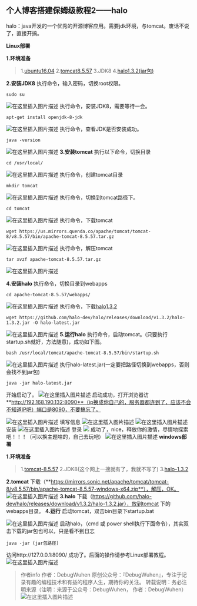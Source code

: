 ## 个人博客搭建保姆级教程2——halo
halo：java开发的一个优秀的开源博客应用。需要jdk环境，与tomcat。废话不说了，直接开搞。

**Linux部署**

**1.环境准备**
>1.[ubuntu16.04](https://blog.csdn.net/qq_43938052/article/details/107326122)
>2.[tomcat8.5.57](https://us.mirrors.quenda.co/apache/tomcat/tomcat-8/v8.5.57/bin/apache-tomcat-8.5.57.tar.gz)
>3.JDK8
>4.[halo1.3.2(jar包)](https://github.com/halo-dev/halo/releases/download/v1.3.2/halo-1.3.2.jar)


**2.安装JDK8**
执行命令，输入密码，切换root权限。
```
sudo su
```
![在这里插入图片描述](https://img-blog.csdnimg.cn/20200718195641684.png?x-oss-process=image/watermark,type_ZmFuZ3poZW5naGVpdGk,shadow_10,text_aHR0cHM6Ly9ibG9nLmNzZG4ubmV0L3FxXzQzOTM4MDUy,size_16,color_FFFFFF,t_70)
执行命令，安装JDK8，需要等待一会。
```
apt-get install openjdk-8-jdk
```
![在这里插入图片描述](https://img-blog.csdnimg.cn/20200718195824773.png?x-oss-process=image/watermark,type_ZmFuZ3poZW5naGVpdGk,shadow_10,text_aHR0cHM6Ly9ibG9nLmNzZG4ubmV0L3FxXzQzOTM4MDUy,size_16,color_FFFFFF,t_70)
执行命令，查看JDK是否安装成功。
```
java -version
```
![在这里插入图片描述](https://img-blog.csdnimg.cn/20200718200007276.png)
**3.安装tomcat**
执行以下命令，切换目录
```
cd /usr/local/
```
![在这里插入图片描述](https://img-blog.csdnimg.cn/20200718200153410.png)
执行命令，创建tomcat目录
```
mkdir tomcat
```
![在这里插入图片描述](https://img-blog.csdnimg.cn/20200718200309362.png)
执行命令，切换到tomcat路径下。
```
cd tomcat
```
![在这里插入图片描述](https://img-blog.csdnimg.cn/20200718200416818.png)
执行命令，下载tomcat
```
wget https://us.mirrors.quenda.co/apache/tomcat/tomcat-8/v8.5.57/bin/apache-tomcat-8.5.57.tar.gz
```

![在这里插入图片描述](https://img-blog.csdnimg.cn/20200718200956570.png?x-oss-process=image/watermark,type_ZmFuZ3poZW5naGVpdGk,shadow_10,text_aHR0cHM6Ly9ibG9nLmNzZG4ubmV0L3FxXzQzOTM4MDUy,size_16,color_FFFFFF,t_70)
执行命令，解压tomcat
```
tar xvzf apache-tomcat-8.5.57.tar.gz
```
![在这里插入图片描述](https://img-blog.csdnimg.cn/20200718201233518.png?x-oss-process=image/watermark,type_ZmFuZ3poZW5naGVpdGk,shadow_10,text_aHR0cHM6Ly9ibG9nLmNzZG4ubmV0L3FxXzQzOTM4MDUy,size_16,color_FFFFFF,t_70)

**4.安装halo**
执行命令，切换目录到webapps
```
cd apache-tomcat-8.5.57/webapps/
```
![在这里插入图片描述](https://img-blog.csdnimg.cn/20200718201849486.png)
执行命令，下载[halo1.3.2](https://github.com/halo-dev/halo/releases/download/v1.3.2/halo-1.3.2.jar)
```
wget https://github.com/halo-dev/halo/releases/download/v1.3.2/halo-1.3.2.jar -O halo-latest.jar
```
![在这里插入图片描述](https://img-blog.csdnimg.cn/20200718202135654.png)
**5.运行halo**
执行命令，启动tomcat。(只要执行startup.sh就好，方法随意)，成功如下图。
```
bash /usr/local/tomcat/apache-tomcat-8.5.57/bin/startup.sh
```
![在这里插入图片描述](https://img-blog.csdnimg.cn/20200718202552405.png)
执行halo-latest.jar(一定要把路径切换到webapps，否则会找不到jar包)
```
java -jar halo-latest.jar
```
开始启动了。
![在这里插入图片描述](https://img-blog.csdnimg.cn/2020071820303274.png?x-oss-process=image/watermark,type_ZmFuZ3poZW5naGVpdGk,shadow_10,text_aHR0cHM6Ly9ibG9nLmNzZG4ubmV0L3FxXzQzOTM4MDUy,size_16,color_FFFFFF,t_70)
启动成功，打开浏览器访**http://192.168.190.132:8090**（ip换成你自己的，服务器都连到了，应该不会不知道IP吧）端口是8090，不要搞忘了。

![在这里插入图片描述](https://img-blog.csdnimg.cn/20200718212825810.png?x-oss-process=image/watermark,type_ZmFuZ3poZW5naGVpdGk,shadow_10,text_aHR0cHM6Ly9ibG9nLmNzZG4ubmV0L3FxXzQzOTM4MDUy,size_16,color_FFFFFF,t_70)
填写信息
![在这里插入图片描述](https://img-blog.csdnimg.cn/20200718213319847.png?x-oss-process=image/watermark,type_ZmFuZ3poZW5naGVpdGk,shadow_10,text_aHR0cHM6Ly9ibG9nLmNzZG4ubmV0L3FxXzQzOTM4MDUy,size_16,color_FFFFFF,t_70)
![在这里插入图片描述](https://img-blog.csdnimg.cn/20200718213403253.png?x-oss-process=image/watermark,type_ZmFuZ3poZW5naGVpdGk,shadow_10,text_aHR0cHM6Ly9ibG9nLmNzZG4ubmV0L3FxXzQzOTM4MDUy,size_16,color_FFFFFF,t_70)
安装
![在这里插入图片描述](https://img-blog.csdnimg.cn/2020071821350581.png?x-oss-process=image/watermark,type_ZmFuZ3poZW5naGVpdGk,shadow_10,text_aHR0cHM6Ly9ibG9nLmNzZG4ubmV0L3FxXzQzOTM4MDUy,size_16,color_FFFFFF,t_70)
登录
![](https://img-blog.csdnimg.cn/20200718213532127.png?x-oss-process=image/watermark,type_ZmFuZ3poZW5naGVpdGk,shadow_10,text_aHR0cHM6Ly9ibG9nLmNzZG4ubmV0L3FxXzQzOTM4MDUy,size_16,color_FFFFFF,t_70)
成功了，nice，释放你的激情，尽情地探索吧！！！（可以换主题啥的，自己去玩吧）
![在这里插入图片描述](https://img-blog.csdnimg.cn/20200718213611762.png?x-oss-process=image/watermark,type_ZmFuZ3poZW5naGVpdGk,shadow_10,text_aHR0cHM6Ly9ibG9nLmNzZG4ubmV0L3FxXzQzOTM4MDUy,size_16,color_FFFFFF,t_70)
**windows部署**

**1.环境准备**
>1.[tomcat-8.5.57](https://mirrors.sonic.net/apache/tomcat/tomcat-8/v8.5.57/bin/apache-tomcat-8.5.57-windows-x64.zip)
>2.JDK8(这个网上一搜就有了，我就不写了)
>3.[halo-1.3.2](https://github.com/halo-dev/halo/releases/download/v1.3.2/halo-1.3.2.jar)

**2.tomcat**
下载（**https://mirrors.sonic.net/apache/tomcat/tomcat-8/v8.5.57/bin/apache-tomcat-8.5.57-windows-x64.zip**），解压，OK。
![在这里插入图片描述](https://img-blog.csdnimg.cn/20200718215402477.png?x-oss-process=image/watermark,type_ZmFuZ3poZW5naGVpdGk,shadow_10,text_aHR0cHM6Ly9ibG9nLmNzZG4ubmV0L3FxXzQzOTM4MDUy,size_16,color_FFFFFF,t_70)
**3.halo**
下载（https://github.com/halo-dev/halo/releases/download/v1.3.2/halo-1.3.2.jar），放到tomcat 下的webapps目录。
**4.运行**
启动tomcat，双击bin目录下startup.bat

![在这里插入图片描述](https://img-blog.csdnimg.cn/20200718220631522.png)
启动halo，（cmd 或 power shell执行下面命令），其实双击下载的jar包也可以，只是看不到日志
```
java -jar (jar包路径)

```
访问http://127.0.0.1:8090/    成功了。后面的操作请参考Linux部署教程。
![在这里插入图片描述](https://img-blog.csdnimg.cn/20200718221209226.png?x-oss-process=image/watermark,type_ZmFuZ3poZW5naGVpdGk,shadow_10,text_aHR0cHM6Ly9ibG9nLmNzZG4ubmV0L3FxXzQzOTM4MDUy,size_16,color_FFFFFF,t_70)
>作者info
作者：DebugWuhen
原创公众号：『DebugWuhen』，专注于记录有趣的编程技术和有益的程序人生，期待你的关注。
转载说明：务必注明来源（注明：来源于公众号：DebugWuhen， 作者：DebugWuhen）
![在这里插入图片描述](https://img-blog.csdnimg.cn/20200706013520101.png?x-oss-process=image/watermark,type_ZmFuZ3poZW5naGVpdGk,shadow_10,text_aHR0cHM6Ly9ibG9nLmNzZG4ubmV0L3FxXzQzOTM4MDUy,size_16,color_FFFFFF,t_70)
